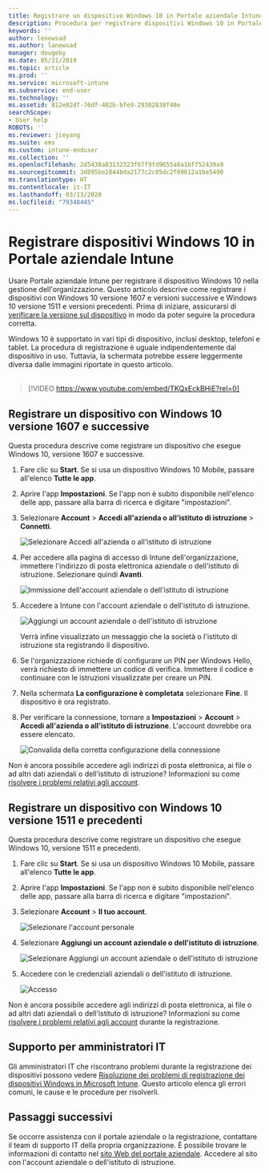 ```yaml
---
title: Registrare un dispositivo Windows 10 in Portale aziendale Intune | Microsoft Docs
description: Procedura per registrare dispositivi Windows 10 in Portale aziendale Intune
keywords: ''
author: lenewsad
ms.author: lanewsad
manager: dougeby
ms.date: 05/21/2019
ms.topic: article
ms.prod: ''
ms.service: microsoft-intune
ms.subservice: end-user
ms.technology: ''
ms.assetid: 812e82df-76df-402b-bfe9-29302838f40e
searchScope:
- User help
ROBOTS: ''
ms.reviewer: jieyang
ms.suite: ems
ms.custom: intune-enduser
ms.collection: ''
ms.openlocfilehash: 2d5438a83132323f67f9fd9655a8a1bff52439a9
ms.sourcegitcommit: 3d895be2844bda2177c2c85dc2f09612a1be5490
ms.translationtype: HT
ms.contentlocale: it-IT
ms.lasthandoff: 03/13/2020
ms.locfileid: "79348445"
---
```

# <a name="enroll-windows-10-devices-with-intune-company-portal"></a>Registrare dispositivi Windows 10 in Portale aziendale Intune

Usare Portale aziendale Intune per registrare il dispositivo Windows 10 nella gestione dell'organizzazione. Questo articolo descrive come registrare i dispositivi con Windows 10 versione 1607 e versioni successive e Windows 10 versione 1511 e versioni precedenti. Prima di iniziare, assicurarsi di [verificare la versione sul dispositivo](windows-enrollment-company-portal.md#find-windows-10-version-number) in modo da poter seguire la procedura corretta.  

Windows 10 è supportato in vari tipi di dispositivo, inclusi desktop, telefoni e tablet. La procedura di registrazione è uguale indipendentemente dal dispositivo in uso. Tuttavia, la schermata potrebbe essere leggermente diversa dalle immagini riportate in questo articolo.  
</br>
> [!VIDEO https://www.youtube.com/embed/TKQxEckBHiE?rel=0]

## <a name="enroll-windows-10-version-1607-and-later-device"></a>Registrare un dispositivo con Windows 10 versione 1607 e successive 
Questa procedura descrive come registrare un dispositivo che esegue Windows 10, versione 1607 e successive.  

1. Fare clic su **Start**. Se si usa un dispositivo Windows 10 Mobile, passare all'elenco **Tutte le app**.

2. Aprire l'app **Impostazioni**. Se l'app non è subito disponibile nell'elenco delle app, passare alla barra di ricerca e digitare "impostazioni".

3. Selezionare **Account** > **Accedi all'azienda o all'istituto di istruzione** > **Connetti**.  


    ![Selezionare Accedi all'azienda o all'istituto di istruzione](./media/w10-enroll-rs1-connect-to-work-or-school.png)  

4. Per accedere alla pagina di accesso di Intune dell'organizzazione, immettere l'indirizzo di posta elettronica aziendale o dell'istituto di istruzione. Selezionare quindi **Avanti**.  


   ![Immissione dell'account aziendale o dell'istituto di istruzione](./media/w10-enroll-rs1-set-up-work-or-school-account.png)  

5. Accedere a Intune con l'account aziendale o dell'istituto di istruzione.  


    ![Aggiungi un account aziendale o dell'istituto di istruzione](./media/w10-enroll-rs1-enter-your-credentials.png)  

    Verrà infine visualizzato un messaggio che la società o l'istituto di istruzione sta registrando il dispositivo.

6. Se l'organizzazione richiede di configurare un PIN per Windows Hello, verrà richiesto di immettere un codice di verifica. Immettere il codice e continuare con le istruzioni visualizzate per creare un PIN.  

7. Nella schermata **La configurazione è completata** selezionare **Fine**. Il dispositivo è ora registrato.  

8. Per verificare la connessione, tornare a **Impostazioni** > **Account** > **Accedi all'azienda o all'istituto di istruzione**.  L'account dovrebbe ora essere elencato.  


    ![Convalida della corretta configurazione della connessione](./media/w10-enroll-rs1-validate-successful-enrollment.png)  

Non è ancora possibile accedere agli indirizzi di posta elettronica, ai file o ad altri dati aziendali o dell'istituto di istruzione? Informazioni su come [risolvere i problemi relativi agli account](troubleshoot-your-windows-10-device-windows.md#troubleshooting-steps-to-follow-if-you-see-access-work-or-school).  

## <a name="enroll-windows-10-version-1511-and-earlier-device"></a>Registrare un dispositivo con Windows 10 versione 1511 e precedenti  
Questa procedura descrive come registrare un dispositivo che esegue Windows 10, versione 1511 e precedenti.  

1. Fare clic su **Start**. Se si usa un dispositivo Windows 10 Mobile, passare all'elenco **Tutte le app**.

2. Aprire l'app **Impostazioni**. Se l'app non è subito disponibile nell'elenco delle app, passare alla barra di ricerca e digitare "impostazioni".

3. Selezionare **Account** > **Il tuo account**.  


    ![Selezionare l'account personale](./media/W10-enroll-2-accounts-your-account.png)  

5. Selezionare **Aggiungi un account aziendale o dell'istituto di istruzione**.  


    ![Selezionare Aggiungi un account aziendale o dell'istituto di istruzione](./media/w10-enroll-3-add-work-school-acct.png)  

6. Accedere con le credenziali aziendali o dell'istituto di istruzione.  


    ![Accesso](./media/W10-enroll-4-sign-in.png)  

Non è ancora possibile accedere agli indirizzi di posta elettronica, ai file o ad altri dati aziendali o dell'istituto di istruzione? Informazioni su come [risolvere i problemi relativi agli account](troubleshoot-your-windows-10-device-windows.md#troubleshooting-steps-to-follow-if-you-see-your-account) durante la registrazione.  

## <a name="it-administrator-support"></a>Supporto per amministratori IT   

Gli amministratori IT che riscontrano problemi durante la registrazione dei dispositivi possono vedere [Risoluzione dei problemi di registrazione dei dispositivi Windows in Microsoft Intune](https://support.microsoft.com/help/4469913). Questo articolo elenca gli errori comuni, le cause e le procedure per risolverli. 

## <a name="next-steps"></a>Passaggi successivi  
Se occorre assistenza con il portale aziendale o la registrazione, contattare il team di supporto IT della propria organizzazione. È possibile trovare le informazioni di contatto nel [sito Web del portale aziendale](https://go.microsoft.com/fwlink/?linkid=2010980). Accedere al sito con l'account aziendale o dell'istituto di istruzione.  

 

